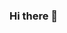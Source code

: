 ### Hi there 👋

<!--
**diego-devs/diego-devs** is a ✨ _special_ ✨ repository because its `README.md` (this file) appears on your GitHub profile.

Here are some ideas to get you started:

- 🔭 I’m currently looking for job!  
- 🌱 I’m currently learning fullstack developer bootcamp at Microsoft Launch X
- 👯 I’m looking to collaborate on Object Oriented Programming projects. 

- 💬 Ask me about .NET, C#, Javascript and music.

- ⚡ Fun fact: I'm also a musician 🤘

```
diego =  
{

};
```

